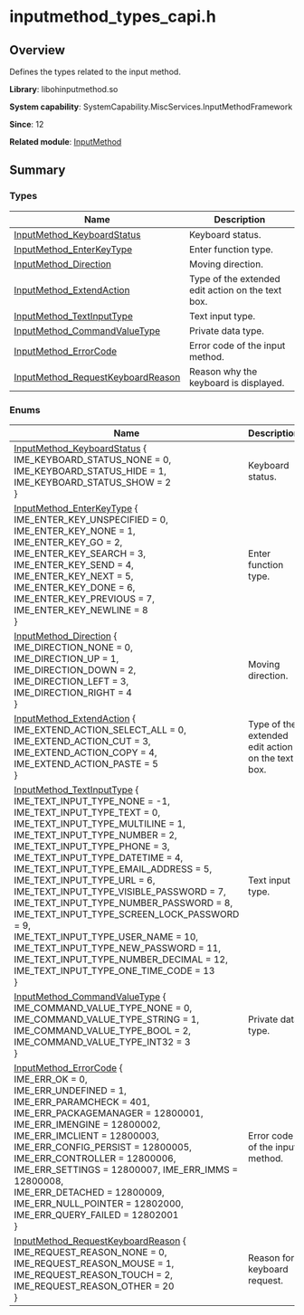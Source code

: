 # inputmethod_types_capi.h


## Overview

Defines the types related to the input method.

**Library**: libohinputmethod.so

**System capability**: SystemCapability.MiscServices.InputMethodFramework

**Since**: 12

**Related module**: [InputMethod](_input_method.md)


## Summary


### Types

| Name| Description| 
| -------- | -------- |
| [InputMethod_KeyboardStatus](_input_method.md#inputmethod_keyboardstatus) | Keyboard status.| 
| [InputMethod_EnterKeyType](_input_method.md#inputmethod_enterkeytype) | Enter function type.| 
| [InputMethod_Direction](_input_method.md#inputmethod_direction) | Moving direction.| 
| [InputMethod_ExtendAction](_input_method.md#inputmethod_extendaction) | Type of the extended edit action on the text box.| 
| [InputMethod_TextInputType](_input_method.md#inputmethod_textinputtype) | Text input type.| 
| [InputMethod_CommandValueType](_input_method.md#inputmethod_commandvaluetype) | Private data type.| 
| [InputMethod_ErrorCode](_input_method.md#inputmethod_errorcode) | Error code of the input method.| 
| [InputMethod_RequestKeyboardReason](_input_method.md#inputmethod_requestkeyboardreason) | Reason why the keyboard is displayed.| 


### Enums

| Name| Description| 
| -------- | -------- |
| [InputMethod_KeyboardStatus](_input_method.md#inputmethod_keyboardstatus-1) {<br>IME_KEYBOARD_STATUS_NONE = 0,<br>IME_KEYBOARD_STATUS_HIDE = 1,<br>IME_KEYBOARD_STATUS_SHOW = 2<br>} | Keyboard status.| 
| [InputMethod_EnterKeyType](_input_method.md#inputmethod_enterkeytype-1) {<br>IME_ENTER_KEY_UNSPECIFIED = 0,<br>IME_ENTER_KEY_NONE = 1,<br>IME_ENTER_KEY_GO = 2,<br>IME_ENTER_KEY_SEARCH = 3,<br>IME_ENTER_KEY_SEND = 4,<br>IME_ENTER_KEY_NEXT = 5,<br>IME_ENTER_KEY_DONE = 6,<br>IME_ENTER_KEY_PREVIOUS = 7,<br>IME_ENTER_KEY_NEWLINE = 8<br>} | Enter function type.| 
| [InputMethod_Direction](_input_method.md#inputmethod_direction-1) {<br>IME_DIRECTION_NONE = 0,<br>IME_DIRECTION_UP = 1,<br>IME_DIRECTION_DOWN = 2,<br>IME_DIRECTION_LEFT = 3,<br>IME_DIRECTION_RIGHT = 4<br>} | Moving direction.| 
| [InputMethod_ExtendAction](_input_method.md#inputmethod_extendaction-1) {<br>IME_EXTEND_ACTION_SELECT_ALL = 0,<br>IME_EXTEND_ACTION_CUT = 3,<br>IME_EXTEND_ACTION_COPY = 4,<br>IME_EXTEND_ACTION_PASTE = 5<br>} | Type of the extended edit action on the text box.| 
| [InputMethod_TextInputType](_input_method.md#inputmethod_textinputtype-1) {<br>IME_TEXT_INPUT_TYPE_NONE = -1,<br>IME_TEXT_INPUT_TYPE_TEXT = 0,<br>IME_TEXT_INPUT_TYPE_MULTILINE = 1,<br>IME_TEXT_INPUT_TYPE_NUMBER = 2,<br>IME_TEXT_INPUT_TYPE_PHONE = 3,<br>IME_TEXT_INPUT_TYPE_DATETIME = 4,<br>IME_TEXT_INPUT_TYPE_EMAIL_ADDRESS = 5,<br>IME_TEXT_INPUT_TYPE_URL = 6,<br>IME_TEXT_INPUT_TYPE_VISIBLE_PASSWORD = 7,<br>IME_TEXT_INPUT_TYPE_NUMBER_PASSWORD = 8,<br>IME_TEXT_INPUT_TYPE_SCREEN_LOCK_PASSWORD = 9,<br>IME_TEXT_INPUT_TYPE_USER_NAME = 10,<br>IME_TEXT_INPUT_TYPE_NEW_PASSWORD = 11,<br>IME_TEXT_INPUT_TYPE_NUMBER_DECIMAL = 12,<br>IME_TEXT_INPUT_TYPE_ONE_TIME_CODE = 13<br>} | Text input type.| 
| [InputMethod_CommandValueType](_input_method.md#inputmethod_commandvaluetype-1) {<br>IME_COMMAND_VALUE_TYPE_NONE = 0,<br>IME_COMMAND_VALUE_TYPE_STRING = 1,<br>IME_COMMAND_VALUE_TYPE_BOOL = 2,<br>IME_COMMAND_VALUE_TYPE_INT32 = 3<br>} | Private data type.| 
| [InputMethod_ErrorCode](_input_method.md#inputmethod_errorcode-1) {<br>IME_ERR_OK = 0,<br>IME_ERR_UNDEFINED = 1,<br>IME_ERR_PARAMCHECK = 401,<br>IME_ERR_PACKAGEMANAGER = 12800001,<br>IME_ERR_IMENGINE = 12800002,<br>IME_ERR_IMCLIENT = 12800003,<br>IME_ERR_CONFIG_PERSIST = 12800005,<br>IME_ERR_CONTROLLER = 12800006,<br>IME_ERR_SETTINGS = 12800007, IME_ERR_IMMS = 12800008,<br>IME_ERR_DETACHED = 12800009,<br>IME_ERR_NULL_POINTER = 12802000,<br>IME_ERR_QUERY_FAILED = 12802001<br>} | Error code of the input method.| 
| [InputMethod_RequestKeyboardReason](_input_method.md#inputmethod_requestkeyboardreason-1) {<br>IME_REQUEST_REASON_NONE = 0,<br>IME_REQUEST_REASON_MOUSE = 1,<br>IME_REQUEST_REASON_TOUCH = 2,<br>IME_REQUEST_REASON_OTHER = 20<br>} | Reason for keyboard request.| 
